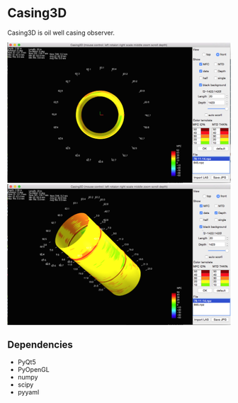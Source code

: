Casing3D
========

Casing3D is oil well casing observer.

![Top view](top.png)
![Front view](front.png)

Dependencies
------------

- PyQt5
- PyOpenGL
- numpy
- scipy
- pyyaml



